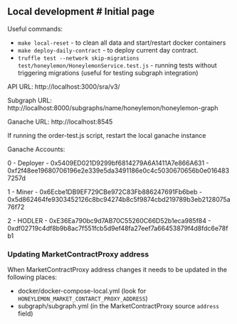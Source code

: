 ## Local development	# Initial page


Useful commands:	
* `make local-reset` - to clean all data and start/restart docker containers	
* `make deploy-daily-contract` - to deploy current day contract.	
* `truffle test --network skip-migrations test/honeylemon/HoneylemonService.test.js` - running tests without triggering migrations (useful for testing subgraph integration)	

API URL: http://localhost:3000/sra/v3/	

Subgraph URL: http://localhost:8000/subgraphs/name/honeylemon/honeylemon-graph	

Ganache URL: http://localhost:8545	

If running the order-test.js script, restart the local ganache instance	

Ganache Accounts:	

0 - Deployer - 0x5409ED021D9299bf6814279A6A1411A7e866A631 - 0xf2f48ee19680706196e2e339e5da3491186e0c4c5030670656b0e0164837257d	

1 - Miner - 0x6Ecbe1DB9EF729CBe972C83Fb886247691Fb6beb - 0x5d862464fe9303452126c8bc94274b8c5f9874cbd219789b3eb2128075a76f72	

2 - HODLER - 0xE36Ea790bc9d7AB70C55260C66D52b1eca985f84 - 0xdf02719c4df8b9b8ac7f551fcb5d9ef48fa27eef7a66453879f4d8fdc6e78fb1	

### Updating MarketContractProxy address	
When MarketContractProxy address changes it needs to be updated in the following places:	
* docker/docker-compose-local.yml (look for `HONEYLEMON_MARKET_CONTARCT_PROXY_ADDRESS`)	
* subgraph/subgraph.yml (in the MarketContractProxy source `address` field)
